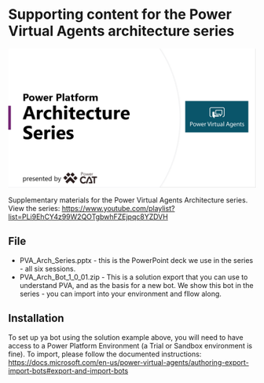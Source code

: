 # Supporting content for the Power Virtual Agents architecture series

<img src="img/PVA_Arch_Title.png" width="797" alt="Architecture series title page">

Supplementary materials for the Power Virtual Agents Architecture series. View the series: <https://www.youtube.com/playlist?list=PLi9EhCY4z99W2QOTgbwhFZEjpqc8YZDVH>

## File

- PVA_Arch_Series.pptx - this is the PowerPoint deck we use in the series - all six sessions.
- PVA_Arch_Bot_1_0_01.zip - This is a solution export that you can use to understand PVA, and as the basis for a new bot. We show this bot in the series - you can import into your environment and fllow along.

## Installation

To set up ya bot using the solution example above, you will need to have access to a Power Platform Environment (a Trial or Sandbox environment is fine). To import, please follow the documented instructions: <https://docs.microsoft.com/en-us/power-virtual-agents/authoring-export-import-bots#export-and-import-bots>

